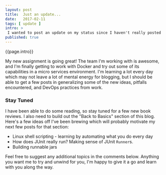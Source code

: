 ```yaml
---
layout: post
title:  Just an update...
date:   2017-02-11
tags: [ update ]
intro: >
 I wanted to post an update on my status since I haven't really posted anything in a while. I've started a new assignment at work so I've been a little busy, but I intend on getting back to this blog soon.
published: true
---
```

{{page.intro}}

My new assignment is going great! The team I'm working with is awesome, and I'm finally getting to work with Docker and try out some of its capabilities in a micro services environment. I'm learning a lot every day which may not leave a lot of mental energy for blogging, but I should be able to get a few posts in generalizing some of the new ideas, pitfalls encountered, and DevOps practices from work.

### Stay Tuned

I have been able to do some reading, so stay tuned for a few new book reviews. I also need to build out the "Back to Basics" section of this blog. Here's a few ideas off I've been brewing which will probably motivate my next few posts for that section:

* Linux shell scripting - learning by automating what you do every day
* How does JUnit really run? Making sense of JUnit ```Runner```s.
* Building runnable jars

Feel free to suggest any additional topics in the comments below. Anything you want me to try and unwind for you, I'm happy to give it a go and learn with you along the way.
